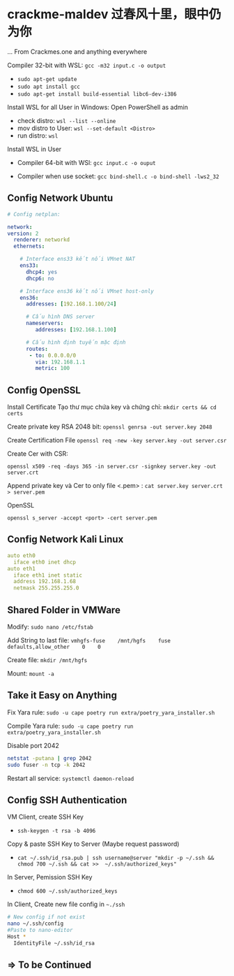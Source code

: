 # crackme-maldev 过春风十里，眼中仍为你

 ... From Crackmes.one and anything everywhere

Compiler 32-bit with WSL: `gcc -m32 input.c -o output`

- `sudo apt-get update`
- `sudo apt install gcc`
- `sudo apt-get install build-essential libc6-dev-i386`

Install WSL for all User in Windows:
Open PowerShell as admin

- check distro: `wsl --list --online`
- mov distro to User: `wsl --set-default <Distro>`
- run distro: `wsl`

Install WSL in User

- Compiler 64-bit with WSl: `gcc input.c -o ouput`

- Compiler when use socket: `gcc bind-shell.c -o bind-shell -lws2_32`

## Config Network Ubuntu

```yaml
# Config netplan:

network:
version: 2
  renderer: networkd
  ethernets:

    # Interface ens33 kết nối VMnet NAT
    ens33:
      dhcp4: yes
      dhcp6: no

    # Interface ens36 kết nối VMnet host-only 
    ens36:
      addresses: [192.168.1.100/24]

      # Cấu hình DNS server
      nameservers:
         addresses: [192.168.1.100]

      # Cấu hình định tuyến mặc định
      routes:
       - to: 0.0.0.0/0
         via: 192.168.1.1
         metric: 100
```

## Config OpenSSL

Install Certificate
Tạo thư mục chứa key và chứng chỉ:
`mkdir certs && cd certs`
  
Create private key RSA 2048 bit:
  `openssl genrsa -out server.key 2048`

Create Certification File
  `openssl req -new -key server.key -out server.csr`

Create Cer with CSR:

  `openssl x509 -req -days 365 -in server.csr -signkey server.key -out server.crt`

Append private key và Cer to only file <.pem> :
  `cat server.key server.crt > server.pem`

OpenSSL

`openssl s_server -accept <port> -cert server.pem`

## Config Network Kali Linux

```yaml
auto eth0
  iface eth0 inet dhcp
auto eth1
  iface eth1 inet static
  address 192.168.1.68
  netmask 255.255.255.0
```

## Shared Folder in VMWare

Modify: `sudo nano /etc/fstab`

Add String to last file:
`vmhgfs-fuse    /mnt/hgfs    fuse    defaults,allow_other    0    0`

Create file: `mkdir /mnt/hgfs`

Mount: `mount -a`

## Take it Easy on Anything

Fix Yara rule:
  `sudo -u cape poetry run extra/poetry_yara_installer.sh`

Compile Yara rule:
  `sudo -u cape poetry run extra/poetry_yara_installer.sh`

Disable port 2042

```bash
netstat -putana | grep 2042
sudo fuser -n tcp -k 2042
```

Restart all service: `systemctl daemon-reload`

## Config SSH Authentication

VM Client, create SSH Key

- `ssh-keygen -t rsa -b 4096`

Copy & paste SSH Key to Server (Maybe request password)

- `cat ~/.ssh/id_rsa.pub | ssh username@server "mkdir -p ~/.ssh && chmod 700 ~/.ssh && cat >>  ~/.ssh/authorized_keys"`

In Server, Pemission SSH Key

- `chmod 600 ~/.ssh/authorized_keys`

In Client, Create new file config in `~./ssh`

```bash
# New config if not exist
nano ~/.ssh/config
#Paste to nano-editor
Host *
  IdentityFile ~/.ssh/id_rsa
```

## => To be Continued
